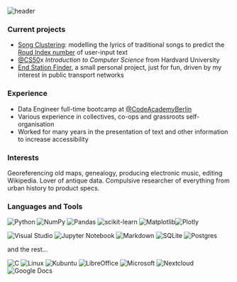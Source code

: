 ![header](https://capsule-render.vercel.app/api?type=waving&color=0:189AFA,100:FF6C50&height=160&section=header&text=si%C3%A2n%20bradley&fontColor=FFFFFF&desc=DATA&fontSize=90&descAlignY=75&descAlign=70)

### Current projects

- [Song Clustering](https://github.com/sian0x0/Roud-Song-Clusters): modelling the lyrics of traditional songs to predict the [Roud Index number](https://en.wikipedia.org/wiki/Roud_Folk_Song_Index) of user-input text
- [@CS50](https://github.com/cs50)x *Introduction to Computer Science* from Hardvard University
- [End Station Finder](https://github.com/sian0x0/End-Station), a small personal project, just for fun, driven by my interest in public transport networks

### Experience

- Data Engineer full-time bootcamp at [@CodeAcademyBerlin](https://github.com/CodeAcademyBerlin)
- Various experience in collectives, co-ops and grassroots self-organisation
- Worked for many years in the presentation of text and other information to increase accessibility

### Interests

Georeferencing old maps, genealogy, producing electronic music, editing Wikipedia. Lover of antique data. Compulsive researcher of everything from urban history to product specs.

### Languages and Tools
![Python](https://img.shields.io/badge/python-3670A0?style=for-the-badge&logo=python&logoColor=ffdd54) ![NumPy](https://img.shields.io/badge/numpy-%23013243.svg?style=for-the-badge&logo=numpy&logoColor=white) ![Pandas](https://img.shields.io/badge/pandas-%23150458.svg?style=for-the-badge&logo=pandas&logoColor=white) ![scikit-learn](https://img.shields.io/badge/scikit--learn-%23F7931E.svg?style=for-the-badge&logo=scikit-learn&logoColor=white) ![Matplotlib](https://img.shields.io/badge/Matplotlib-%23ffffff.svg?style=for-the-badge&logo=matplotlib&logoColor=black)![Plotly](https://img.shields.io/badge/Plotly-%233F4F75.svg?style=for-the-badge&logo=plotly&logoColor=white) 

![Visual Studio](https://img.shields.io/badge/Visual%20Studio-5C2D91.svg?style=for-the-badge&logo=visual-studio&logoColor=white) ![Jupyter Notebook](https://img.shields.io/badge/jupyter-%23FA0F00.svg?style=for-the-badge&logo=jupyter&logoColor=white) ![Markdown](https://img.shields.io/badge/markdown-%23000000.svg?style=for-the-badge&logo=markdown&logoColor=white) ![SQLite](https://img.shields.io/badge/sqlite-%2307405e.svg?style=for-the-badge&logo=sqlite&logoColor=white) ![Postgres](https://img.shields.io/badge/postgres-%23316192.svg?style=for-the-badge&logo=postgresql&logoColor=white)

and the rest...

![C](https://img.shields.io/badge/c-%2300599C.svg?style=for-the-badge&logo=c&logoColor=white) ![Linux](https://img.shields.io/badge/Linux-FCC624?style=for-the-badge&logo=linux&logoColor=black) ![Kubuntu](https://img.shields.io/badge/-KUbuntu-%230079C1?style=for-the-badge&logo=kubuntu&logoColor=white) ![LibreOffice](https://img.shields.io/badge/LibreOffice-%2318A303?style=for-the-badge&logo=LibreOffice&logoColor=white) ![Microsoft](https://img.shields.io/badge/Microsoft-Office?style=for-the-badge&logo=microsoft&logoColor=white) ![Nextcloud](https://img.shields.io/badge/NextCloud-0B94DE?style=for-the-badge&logo=nextcloud&logoColor=white) ![Google Docs](https://img.shields.io/badge/Google%20Docs-4285F4?style=for-the-badge&logo=GoogleDrive&logoColor=white)
